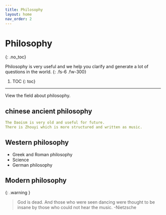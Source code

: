 ```yaml
---
title: Philosophy
layout: home
nav_order: 2
---
```



# Philosophy
{: .no_toc}

Philosophy is very useful and we help you clarify and generate a lot of questions in the world.
{: .fs-6 .fw-300}

1. TOC
{: toc}

---

View the field about philosophy.

## chinese ancient philosophy

```yaml
The Daoism is very old and useful for future.
There is Zhouyi which is more structured and written as music.
```


## Western philosophy 

- Greek and Roman philosophy 
- Science
- German philosophy

## Modern philosophy


{: .warning }
> God is dead. And those who were seen dancing were thought to be insane by those who could not hear the music. -Nietzsche
